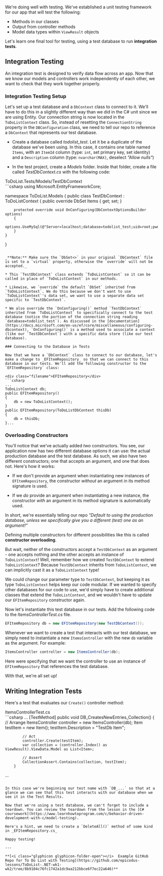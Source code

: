 We're doing well with testing. We've established a unit testing framework for our app that will test the following:

* Methods in our classes
* Output from controller methods
* Model data types within `ViewResult` objects

Let's learn one final tool for testing, using a test database to run **integration tests**.

## Integration Testing

An integration test is designed to verify data flow across an app. Now that we know our models and controllers work independently of each other, we want to check that they work together properly.

### Integration Testing Setup

Let's set up a test database and a `DbContext` class to connect to it. We'll have to do this in a slightly different way than we did in the C# unit since we are using Entity. Our connection string is now located in the `ToDoListContext` class. So, instead of resetting the `ConnectionString` property in the `DBConfiguration` class, we need to tell our repo to reference a `DbContext` that represents our test database.

* Create a database called _todolist\_test_. Let it be a duplicate of the database we've been using. In this case, it contains one table named `Items`, with an `ItemId` column (type: `int`, set primary key, set identity) and a `Description` column (type: `nvarchar(MAX)`, deselect _"Allow nulls"_)

* In the test project, create a _Models_ folder. Inside that folder, create a file called _TestDbContext.cs_ with the following code:

<div class="filename">ToDoList.Tests/Models/TestDbContext</div>
```csharp
using Microsoft.EntityFrameworkCore;

namespace ToDoList.Models
{
    public class TestDbContext : ToDoListContext
    {
        public override DbSet<Item> Items { get; set; }

        protected override void OnConfiguring(DbContextOptionsBuilder options)
        {
            options.UseMySql(@"Server=localhost;database=todolist_test;uid=root;pwd=root;");
        }
    }
}
```

_**Note:** Make sure the `DbSet<>` in your original `DbContext` file is set to a `virtual` property, otherwise the `override` will not be accepted._

* This `TestDbContext` class extends `ToDoListContext` so it can be called in place of `ToDoListContext` in our methods.

* Likewise, we `override` the default `DbSet` inherited from `ToDoListContext`. We do this because we don't want to use `ToDoListContext`'s data set, we want to use a separate data set specific to `TestDbContext`.

* We also override the `OnConfiguring()` method `TestDbContext` inherited from `ToDoListContext` to specifically connect to the test database (notice the portion of the connection string reading `database=todolist_test`). As discussed in the [documentation](https://docs.microsoft.com/en-us/ef/core/miscellaneous/configuring-dbcontext), `OnConfiguring()` is a method used to associate a context (like our `TestDbContext`) with a specific data store (like our test database).

### Connecting to the Database in Tests

Now that we have a `DbContext` class to connect to our database, let's make a change to _EFItemRepository_ so that we can connect to this database in our tests. We'll add the following constructor to the `EFItemRepository` class:

<div class="filename">EFItemRepository</div>
```csharp
...
ToDoListContext db;
public EFItemRepository()
{
    db = new ToDoListContext();
}
public EFItemRepository(ToDoListDbContext thisDb)
{
    db = thisDb;
}...
```

### Overloading Constructors

You'll notice that we've actually added _two_ constructors. You see, our application now has two different database options it can use: the actual production database and the test database. As such, we also have two different constructors; one that accepts an argument, and one that does not. Here's how it works:

* If we don't provide an argument when instantiating new instances of `EFItemRepository`, the constructor _without_ an argument in its method signature is used.

* If we _do_ provide an argument when instantiating a new instance, the constructor _with_ an argument in its method signature is automatically used.


In short, we're essentially telling our repo _"Default to using the production database, unless we specifically give you a different (test) one as an argument!"_

Defining multiple constructors for different possibilities like this is called **constructor overloading**.

But wait, neither of the constructors accept a `TestDbContext` as an argument - one accepts nothing and the other accepts an instance of `ToDoListContext`! Well, remember how we created `TestDbContext` to extend `ToDoListContext`? Because `TestDbContext` inherits from `ToDoListContext`, we can implicitly cast it as a `ToDoListContext` type!

We could change our parameter type to `TestDbContext`, but keeping it as type `ToDoListContext` helps keep our code modular. If we wanted to specify other databases for our code to use, we'd simply have to create additional classes that extend the `ToDoListContext`, and we wouldn't have to update our `EFItemRepository` constructor again.

Now let's instantiate this test database in our tests. Add the following code to the _ItemsControllerTest.cs_ file.

```csharp
EFItemRepository db = new EFItemRepository(new TestDbContext());
```

Whenever we want to create a test that interacts with our test database, we simply need to instantiate a new `ItemsController` with the new `db` variable as the argument. For example:

```csharp
ItemsController controller = new ItemsController(db);
```

Here were specifying that we want the controller to use an instance of `EFItemRepository` that references the test database.

With that, we're all set up!

## Writing Integration Tests

Here's a test that evaluates our `Create()` controller method:

<div class="filename">ItemsControllerTest.cs</div>
```csharp
...
        [TestMethod]
        public void DB_CreatesNewEntries_Collection()
        {
            // Arrange
            ItemsController controller = new ItemsController(db);
            Item testItem = new Item();
            testItem.Description = "TestDb Item";

            // Act
            controller.Create(testItem);
            var collection = (controller.Index() as ViewResult).ViewData.Model as List<Item>;

            // Assert
            CollectionAssert.Contains(collection, testItem);
        }
...
```

In this case we're beginning our test name with `DB_...` so that at a glance we can see that this test interacts with our database when we see it in the Test Results.

Now that we're using a test database, we can't forget to include a teardown. You can review the teardown from the lesson in the [C# coursework](https://www.learnhowtoprogram.com/c/behavior-driven-development-with-c/model-testing).

Here's a hint, we need to create a `DeleteAll()` method of some kind in _EFItemRepository.cs_

Happy testing!

---

**[<i class="glyphicon glyphicon-folder-open"></i>  Example GitHub Repo for To Do List with Testing](https://github.com/epicodus-lessons/ToDoList-.NET-wk1-wk2/tree/8b9104c76fc1742a1dc9aa212bbce6f7ec22a646)**
